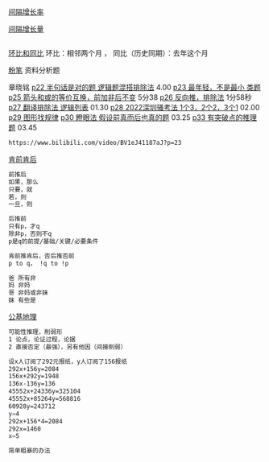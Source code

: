 



[间隔增长率](https://www.bilibili.com/video/BV1fQ4y1C7jw/)

[间隔增长量](https://www.bilibili.com/video/BV1Jt4y1K76q)	

```sh
```

[环比和同比](https://www.bilibili.com/video/BV1vp411Z7zH)	环比：相邻两个月 ， 同比（历史同期）：去年这个月

[粉笔](https://www.bilibili.com/video/BV1kf4y1R7mk) 资料分析题

章晓铭 
[p22 半句话是对的题 逻辑题混搭排除法](https://www.bilibili.com/video/BV1eJ41187aJ?p=22) 4.00
[p23 最年轻，不是最小 类题](https://www.bilibili.com/video/BV1eJ41187aJ?p=23) 
[p25 箭头和或的等价互换，前加非后不变](https://www.bilibili.com/video/BV1eJ41187aJ?p=25)  5分38
[p26 反向推，排除法](https://www.bilibili.com/video/BV1eJ41187aJ?p=26) 1分58秒
[p27 翻译排除法 逻辑列表](https://www.bilibili.com/video/BV1eJ41187aJ?p=27)  01.30
[p28 2022深圳骚考法 1个3，2个2，3个1](https://www.bilibili.com/video/BV1eJ41187aJ?p=28) 02.00
[p29 图形找规律](https://www.bilibili.com/video/BV1eJ41187aJ?p=29)
[p30 瞪眼法 假设前真而后也真的题](https://www.bilibili.com/video/BV1eJ41187aJ?p=32) 03.25
[p33 有突破点的推理题](https://www.bilibili.com/video/BV1eJ41187aJ?p=33) 03.45

```sh
https://www.bilibili.com/video/BV1eJ41187aJ?p=23
```







[肯前肯后](https://www.bilibili.com/video/BV1Ch411q7fD/?vd_source=ca1d80d51233e3cf364a2104dcf1b743)	

```sh
前推后
如果，那么
只要，就
若，则
一旦，则

后推前
只有p，才q
除非p，否则不q
p是q的前提/基础/关键/必要条件

肯前推肯后，否后推否前
p to q， !q to !p

爸 所有非
妈 非妈
哥 非妈或非妹
妹 有些是
```



[公基地理](https://www.bilibili.com/video/BV1Qb4y1d7wR/?spm_id_from=333.337.search-card.all.click&vd_source=ca1d80d51233e3cf364a2104dcf1b743)	

```sh
可能性推理，削弱形   
1 论点，论证过程，论据
2 直接否定（最强），另有他因（间接削弱）
```







```sh
设x人订阅了292元报纸，y人订阅了156报纸
292x+156y=2084
156x+292y=1948
136x-136y=136
45552x+24336y=325104
45552x+85264y=568816
60928y=243712
y=4	
292x+156*4=2084
292x=1460
x=5

简单粗暴的办法


```

